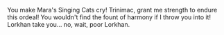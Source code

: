 You make Mara's Singing Cats cry!
Trinimac, grant me strength to endure this ordeal!
You wouldn't find the fount of harmony if I throw you into it!
Lorkhan take you... no, wait, poor Lorkhan.
